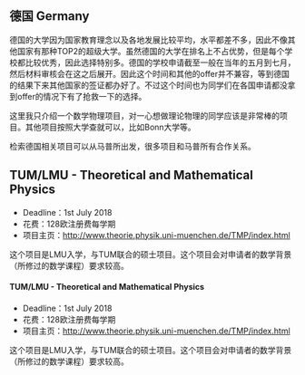 ## 德国 Germany

德国的大学因为国家教育理念以及各地发展比较平均，水平都差不多，因此不像其他国家有那种TOP2的超级大学。虽然德国的大学在排名上不占优势，但是每个学校都比较优秀，因此选择特别多。德国的学校申请截至一般在当年的五月到七月，然后材料审核会在这之后展开。因此这个时间和其他的offer并不兼容，等到德国的结果下来其他国家的签证都办好了。不过这个时间也为同学们在各国申请都没拿到offer的情况下有了抢救一下的选择。

这里我只介绍一个数学物理项目，对一心想做理论物理的同学应该是非常棒的项目。其他项目按照大学查就可以，比如Bonn大学等。

检索德国相关项目可以从马普所出发，很多项目和马普所有合作关系。

## TUM/LMU - Theoretical and Mathematical Physics

- Deadline：1st July 2018
- 花费：128欧注册费每学期
- 项目主页：http://www.theorie.physik.uni-muenchen.de/TMP/index.html

这个项目是LMU入学，与TUM联合的硕士项目。这个项目会对申请者的数学背景（所修过的数学课程）要求较高。

#### TUM/LMU - Theoretical and Mathematical Physics

- Deadline：1st July 2018
- 花费：128欧注册费每学期
- 项目主页：http://www.theorie.physik.uni-muenchen.de/TMP/index.html

这个项目是LMU入学，与TUM联合的硕士项目。这个项目会对申请者的数学背景（所修过的数学课程）要求较高。
